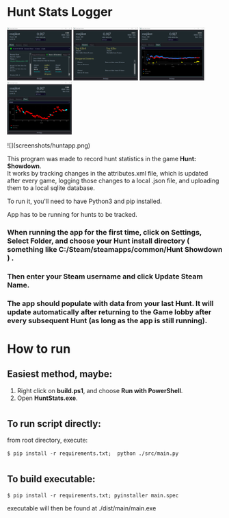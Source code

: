 # Hunt Stats Logger
<p>
  <img src="screenshots/huntapp.png" width=30% height=30%>
  <img src="screenshots/huntapp2.png" width=30% height=30%>
  <img src="screenshots/huntapp3.png" width=30% height=30%>
  <img src="screenshots/huntapp4.png" width=30% height=30%>
</p>
![](screenshots/huntapp.png)
<p>
This program was made to record hunt statistics in the game <b>Hunt: Showdown</b>.
<br>It works by tracking changes in the attributes.xml file, which is updated after every game, logging those changes to a local .json file, and uploading them to a local sqlite database.
</p>
<p>
To run it, you'll need to have Python3 and pip installed.
</p>
<p>
App has to be running for hunts to be tracked.
</p>

### When running the app for the first time, click on Settings, Select Folder, and choose your Hunt install directory ( something like C:/Steam/steamapps/common/Hunt Showdown ) .
### Then enter your Steam username and click Update Steam Name.
### The app should populate with data from your last Hunt. It will update automatically after returning to the Game lobby after every subsequent Hunt (as long as the app is still running).
#
# How to run
## Easiest method, maybe:
<ol>
<li>Right click on <b>build.ps1</b>, and choose <b>Run with PowerShell</b>.
<li>Open <b>HuntStats.exe</b>.
</ol>

#
## To run script directly:
from root directory, execute:
```
$ pip install -r requirements.txt;  python ./src/main.py
```

#
## To build executable:
```
$ pip install -r requirements.txt; pyinstaller main.spec
```
executable will then be found at ./dist/main/main.exe
#


